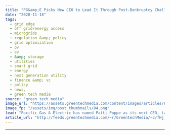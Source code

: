 ```yaml
---
title: "PG&amp;E Picks New CEO to Lead It Through Post-Bankruptcy Challenges"
date: "2020-11-18"
tags: 
  - grid edge
  - off grid/energy access
  - microgrids
  - regulation &amp; policy
  - grid optimization
  - pv
  - ev
  - &amp; storage
  - utilities
  - smart grid
  - energy
  - next generation utility
  - finance &amp; vc
  - policy
  - news,
  - green tech media
source: "green tech media"
image_url: "https://assets.greentechmedia.com/content/images/articles/Patti_Poppe_XL.jpeg"
image_fp: "/assets/img/post_thumbnails/84.png"
lead: "Pacific Gas & Electric has named Patti Poppe as its next CEO, tapping the longtime Michigan utility executive to help restore public confidence in its ability to safely operate its Northern California grid and rebuild investors’ trust in its post-ban ..."
article_url: "http://feeds.greentechmedia.com/~r/GreentechMedia/~3/fHj_ncAzUG4/pge-picks-new-ceo-to-lead-it-through-post-bankruptcy-challenges"
---
```


---
